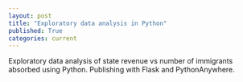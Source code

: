 ```yaml
---
layout: post
title: "Exploratory data analysis in Python"
published: True
categories: current
---
```


Exploratory data analysis of state revenue vs number of immigrants absorbed using Python. Publishing with Flask and PythonAnywhere.

